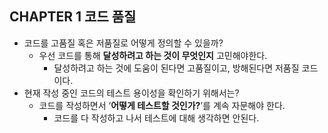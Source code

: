 ## CHAPTER 1 코드 품질

- 코드를 고품질 혹은 저품질로 어떻게 정의할 수 있을까?
    - 우선 코드를 통해 **달성하려고 하는 것이 무엇인지** 고민해야한다.
        - 달성하려고 하는 것에 도움이 된다면 고품질이고, 방해된다면 저품질 코드이다.
- 현재 작성 중인 코드의 테스트 용이성을 확인하기 위해서는?
    - 코드를 작성하면서 ‘**어떻게 테스트할 것인가?**’를 계속 자문해야 한다.
        - 코드를 다 작성하고 나서 테스트에 대해 생각하면 안된다.